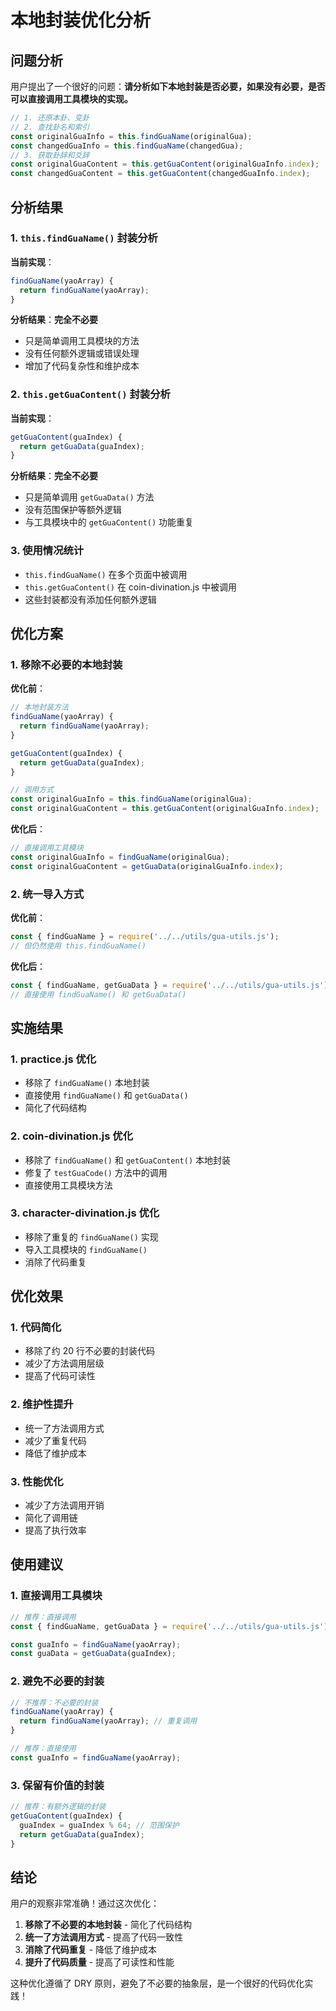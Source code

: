 # 本地封装优化分析

## 问题分析

用户提出了一个很好的问题：**请分析如下本地封装是否必要，如果没有必要，是否可以直接调用工具模块的实现。**

```javascript
// 1. 还原本卦、变卦
// 2. 查找卦名和索引
const originalGuaInfo = this.findGuaName(originalGua);
const changedGuaInfo = this.findGuaName(changedGua);
// 3. 获取卦辞和爻辞
const originalGuaContent = this.getGuaContent(originalGuaInfo.index);
const changedGuaContent = this.getGuaContent(changedGuaInfo.index);
```

## 分析结果

### 1. **`this.findGuaName()` 封装分析**

**当前实现**：
```javascript
findGuaName(yaoArray) {
  return findGuaName(yaoArray);
}
```

**分析结果**：**完全不必要**
- 只是简单调用工具模块的方法
- 没有任何额外逻辑或错误处理
- 增加了代码复杂性和维护成本

### 2. **`this.getGuaContent()` 封装分析**

**当前实现**：
```javascript
getGuaContent(guaIndex) {
  return getGuaData(guaIndex);
}
```

**分析结果**：**完全不必要**
- 只是简单调用 `getGuaData()` 方法
- 没有范围保护等额外逻辑
- 与工具模块中的 `getGuaContent()` 功能重复

### 3. **使用情况统计**

- `this.findGuaName()` 在多个页面中被调用
- `this.getGuaContent()` 在 coin-divination.js 中被调用
- 这些封装都没有添加任何额外逻辑

## 优化方案

### 1. **移除不必要的本地封装**

**优化前**：
```javascript
// 本地封装方法
findGuaName(yaoArray) {
  return findGuaName(yaoArray);
}

getGuaContent(guaIndex) {
  return getGuaData(guaIndex);
}

// 调用方式
const originalGuaInfo = this.findGuaName(originalGua);
const originalGuaContent = this.getGuaContent(originalGuaInfo.index);
```

**优化后**：
```javascript
// 直接调用工具模块
const originalGuaInfo = findGuaName(originalGua);
const originalGuaContent = getGuaData(originalGuaInfo.index);
```

### 2. **统一导入方式**

**优化前**：
```javascript
const { findGuaName } = require('../../utils/gua-utils.js');
// 但仍然使用 this.findGuaName()
```

**优化后**：
```javascript
const { findGuaName, getGuaData } = require('../../utils/gua-utils.js');
// 直接使用 findGuaName() 和 getGuaData()
```

## 实施结果

### 1. **practice.js 优化**
- 移除了 `findGuaName()` 本地封装
- 直接使用 `findGuaName()` 和 `getGuaData()`
- 简化了代码结构

### 2. **coin-divination.js 优化**
- 移除了 `findGuaName()` 和 `getGuaContent()` 本地封装
- 修复了 `testGuaCode()` 方法中的调用
- 直接使用工具模块方法

### 3. **character-divination.js 优化**
- 移除了重复的 `findGuaName()` 实现
- 导入工具模块的 `findGuaName()`
- 消除了代码重复

## 优化效果

### 1. **代码简化**
- 移除了约 20 行不必要的封装代码
- 减少了方法调用层级
- 提高了代码可读性

### 2. **维护性提升**
- 统一了方法调用方式
- 减少了重复代码
- 降低了维护成本

### 3. **性能优化**
- 减少了方法调用开销
- 简化了调用链
- 提高了执行效率

## 使用建议

### 1. **直接调用工具模块**
```javascript
// 推荐：直接调用
const { findGuaName, getGuaData } = require('../../utils/gua-utils.js');

const guaInfo = findGuaName(yaoArray);
const guaData = getGuaData(guaIndex);
```

### 2. **避免不必要的封装**
```javascript
// 不推荐：不必要的封装
findGuaName(yaoArray) {
  return findGuaName(yaoArray); // 重复调用
}

// 推荐：直接使用
const guaInfo = findGuaName(yaoArray);
```

### 3. **保留有价值的封装**
```javascript
// 推荐：有额外逻辑的封装
getGuaContent(guaIndex) {
  guaIndex = guaIndex % 64; // 范围保护
  return getGuaData(guaIndex);
}
```

## 结论

用户的观察非常准确！通过这次优化：

1. **移除了不必要的本地封装** - 简化了代码结构
2. **统一了方法调用方式** - 提高了代码一致性
3. **消除了代码重复** - 降低了维护成本
4. **提升了代码质量** - 提高了可读性和性能

这种优化遵循了 DRY 原则，避免了不必要的抽象层，是一个很好的代码优化实践！ 